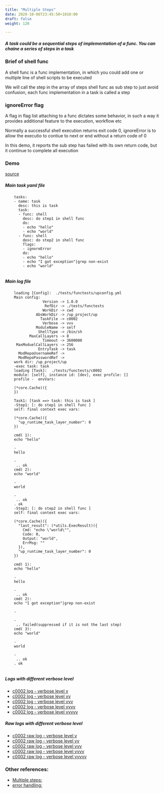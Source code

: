 ```yaml
---
title: "Multiple Steps"
date: 2020-10-06T23:45:50+1010:00
draft: false
weight: 120

---
```


##### A task could be a sequential steps of implementation of a func. You can chaine a series of steps in a task

### Brief of shell func


A shell func is a func implementation, in which you could add one or multiple line of shell scripts to be executed

We will call the step in the array of steps shell func as sub step to just avoid confusion, each func implementation in a task is called a step











### ignoreError flag


A flag in flag list attaching to a func dictates some behavior, in such a way it provides additional feature to the execution, workflow etc

Normally a successful shell execution returns exit code 0, ignoreError is to allow the executio to contiue to next or end without a return code of 0

In this demo, it reports the sub step has failed with its own return code, but it continue to complete all execution











### Demo








[source](https://github.com/upcmd/up/blob/master/tests/functests/c0002.yml)

##### Main task yaml file
```
    tasks:
    - name: task
      desc: this is task
      task:
      - func: shell
        desc: do step1 in shell func
        do:
        - echo "hello"
        - echo "world"
      - func: shell
        desc: do step2 in shell func
        flags:
        - ignoreError
        do:
        - echo "hello"
        - echo "I got exception"|grep non-exist
        - echo "world"
    
```
##### Main log file
```
    loading [Config]:  ./tests/functests/upconfig.yml
    Main config:
                 Version -> 1.0.0
                  RefDir -> ./tests/functests
                 WorkDir -> cwd
              AbsWorkDir -> /up_project/up
                TaskFile -> c0002
                 Verbose -> vvv
              ModuleName -> self
               ShellType -> /bin/sh
           MaxCallLayers -> 8
                 Timeout -> 3600000
     MaxModuelCallLayers -> 256
               EntryTask -> task
      ModRepoUsernameRef -> 
      ModRepoPasswordRef -> 
    work dir: /up_project/up
    -exec task: task
    loading [Task]:  ./tests/functests/c0002
    module: [self], instance id: [dev], exec profile: []
    profile -  envVars:
    
    (*core.Cache)({
    })
    
    Task1: [task ==> task: this is task ]
    -Step1: [: do step1 in shell func ]
    self: final context exec vars:
    
    (*core.Cache)({
      "up_runtime_task_layer_number": 0
    })
    
    cmd( 1):
    echo "hello"
    
    -
    hello
    
    -
     .. ok
    cmd( 2):
    echo "world"
    
    -
    world
    
    -
     .. ok
    . ok
    -Step2: [: do step2 in shell func ]
    self: final context exec vars:
    
    (*core.Cache)({
      "last_result": (*utils.ExecResult)({
        Cmd: "echo \"world\"",
        Code: 0,
        Output: "world",
        ErrMsg: ""
      }),
      "up_runtime_task_layer_number": 0
    })
    
    cmd( 1):
    echo "hello"
    
    -
    hello
    
    -
     .. ok
    cmd( 2):
    echo "I got exception"|grep non-exist
    
    -
    
    -
     .. failed(suppressed if it is not the last step)
    cmd( 3):
    echo "world"
    
    -
    world
    
    -
     .. ok
    . ok
    
```


##### Logs with different verbose level
* [c0002 log - verbose level v](../../logs/c0002_v)
* [c0002 log - verbose level vv](../../logs/c0002_vv)
* [c0002 log - verbose level vvv](../../logs/c0002_vvvv)
* [c0002 log - verbose level vvvv](../../logs/c0002_vvvv)
* [c0002 log - verbose level vvvvv](../../logs/c0002_vvvvv)

##### Raw logs with different verbose level
* [c0002 raw log - verbose level v](../../reflogs/c0002_v.log)
* [c0002 raw log - verbose level vv](../../reflogs/c0002_vv.log)
* [c0002 raw log - verbose level vvv](../../reflogs/c0002_vvv.log)
* [c0002 raw log - verbose level vvvv](../../reflogs/c0002_vvvv.log)
* [c0002 raw log - verbose level vvvvv](../../reflogs/c0002_vvvvv.log)








### Other references:
* [Multiple steps:](../../shell-func/c0052/)
* [error handling:](../../test-debug/error_handling/)
